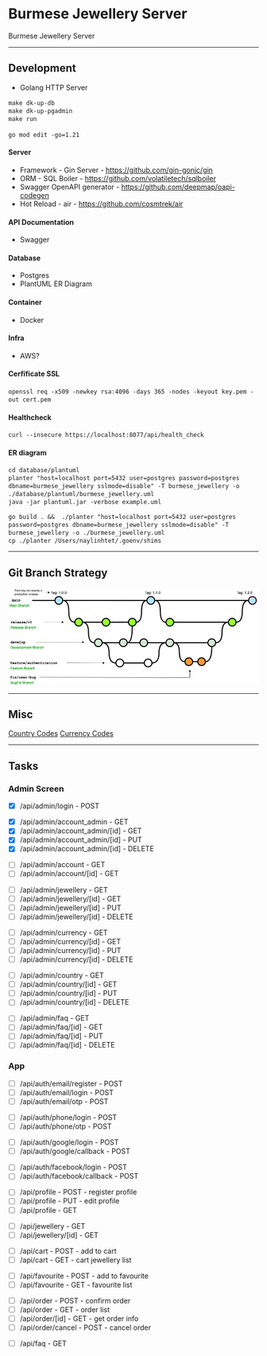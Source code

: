 # Burmese Jewellery Server
Burmese Jewellery Server

---

## Development
- Golang HTTP Server
```
make dk-up-db
make dk-up-pgadmin
make run

go mod edit -go=1.21
```

#### Server
- Framework - Gin Server - https://github.com/gin-gonic/gin
- ORM - SQL Boiler - https://github.com/volatiletech/sqlboiler
- Swagger OpenAPI generator - https://github.com/deepmap/oapi-codegen
- Hot Reload - air - https://github.com/cosmtrek/air
#### API Documentation
- Swagger
#### Database
- Postgres
- PlantUML ER Diagram
#### Container
- Docker
#### Infra
- AWS?
#### Cerfificate SSL
```
openssl req -x509 -newkey rsa:4096 -days 365 -nodes -keyout key.pem -out cert.pem
```
#### Healthcheck
```
curl --insecure https://localhost:8077/api/health_check
```
#### ER diagram
```
cd database/plantuml
planter "host=localhost port=5432 user=postgres password=postgres dbname=burmese_jewellery sslmode=disable" -T burmese_jewellery -o ./database/plantuml/burmese_jewellery.uml
java -jar plantuml.jar -verbose example.uml
```
```
go build . &&  ./planter "host=localhost port=5432 user=postgres password=postgres dbname=burmese_jewellery sslmode=disable" -T burmese_jewellery -o ./burmese_jewellery.uml
cp ./planter /Users/naylinhtet/.goenv/shims  
```

---

## Git Branch Strategy
![Git Branch Strategy](https://github.com/Nlhmmh/howto/blob/master/git_branch_strategy.png)

---

## Misc
[Country Codes](https://en.wikipedia.org/wiki/List_of_ISO_3166_country_codes)
[Currency Codes](https://en.wikipedia.org/wiki/ISO_4217)

---

## Tasks

### Admin Screen

- [x] /api/admin/login - POST
>>
- [x] /api/admin/account_admin - GET
- [x] /api/admin/account_admin/[id] - GET
- [x] /api/admin/account_admin/[id] - PUT
- [x] /api/admin/account_admin/[id] - DELETE
>>
- [ ] /api/admin/account - GET
- [ ] /api/admin/account/[id] - GET
>>
- [ ] /api/admin/jewellery - GET
- [ ] /api/admin/jewellery/[id] - GET
- [ ] /api/admin/jewellery/[id] - PUT
- [ ] /api/admin/jewellery/[id] - DELETE
>>
- [ ] /api/admin/currency - GET
- [ ] /api/admin/currency/[id] - GET
- [ ] /api/admin/currency/[id] - PUT
- [ ] /api/admin/currency/[id] - DELETE
>>
- [ ] /api/admin/country - GET
- [ ] /api/admin/country/[id] - GET
- [ ] /api/admin/country/[id] - PUT
- [ ] /api/admin/country/[id] - DELETE
>>
- [ ] /api/admin/faq - GET
- [ ] /api/admin/faq/[id] - GET
- [ ] /api/admin/faq/[id] - PUT
- [ ] /api/admin/faq/[id] - DELETE

### App
- [ ] /api/auth/email/register - POST
- [ ] /api/auth/email/login - POST
- [ ] /api/auth/email/otp - POST
>>
- [ ] /api/auth/phone/login - POST
- [ ] /api/auth/phone/otp - POST
>>
- [ ] /api/auth/google/login - POST
- [ ] /api/auth/google/callback - POST
>>
- [ ] /api/auth/facebook/login - POST
- [ ] /api/auth/facebook/callback - POST
>>
- [ ] /api/profile - POST - register profile
- [ ] /api/profile - PUT - edit profile
- [ ] /api/profile - GET
>>
- [ ] /api/jewellery - GET
- [ ] /api/jewellery/[id] - GET
>>
- [ ] /api/cart - POST - add to cart
- [ ] /api/cart - GET - cart jewellery list
>>
- [ ] /api/favourite - POST - add to favourite
- [ ] /api/favourite - GET - favourite list
>>
- [ ] /api/order - POST - confirm order
- [ ] /api/order - GET - order list
- [ ] /api/order/[id] - GET - get order info
- [ ] /api/order/cancel - POST - cancel order
>>
- [ ] /api/faq - GET